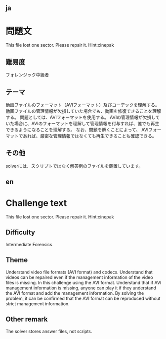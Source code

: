 ## ja

# 問題文
This file lost one sector. Please repair it. Hint:cinepak

## 難易度
フォレンジック中級者

## テーマ
動画ファイルのフォーマット（AVIフォーマット）及びコーデックを理解する。
動画ファイルの管理情報が欠損していた場合でも、動画を修復できることを理解する。
問題としては、AVIフォーマットを使用する。
AVIの管理情報が欠損していた場合に、AVIのフォーマットを理解して管理情報を付与すれば、誰でも再生できるようになることを理解する。
なお、問題を解くことによって、 AVIフォーマットであれば、厳密な管理情報ではなくても再生できることも確認できる。


## その他
solverには、スクリプトではなく解答例のファイルを蔵置しています。


## en

# Challenge text
This file lost one sector. Please repair it. Hint:cinepak

## Difficulty
Intermediate Forensics


## Theme
Understand video file formats (AVI format) and codecs.
Understand that videos can be repaired even if the management information of the video files is missing.
In this challenge using the AVI format.
Understand that if AVI management information is missing, anyone can play it if they understand the AVI format and add the management information.
By solving the problem, it can be confirmed that the AVI format can be reproduced without strict management information.


## Other remark
The solver stores answer files, not scripts.
